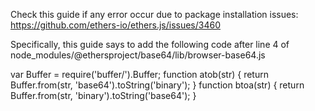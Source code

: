 Check this guide if any error occur due to package installation issues: 
https://github.com/ethers-io/ethers.js/issues/3460

Specifically, this guide says to add the following code after line 4 of 
node_modules/@ethersproject/base64/lib/browser-base64.js

var Buffer = require('buffer/').Buffer;
function atob(str) {
  return Buffer.from(str, 'base64').toString('binary');
}
function btoa(str) {
  return Buffer.from(str, 'binary').toString('base64');
}